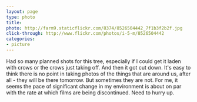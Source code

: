 ```yaml
---
layout: page
type: photo
title: 
photo: http://farm9.staticflickr.com/8374/8526504442_7f1b3f2b2f.jpg
click-through: http://www.flickr.com/photos/i-5-m/8526504442
categories: 
- picture
---
```

Had so many planned shots for this tree, especially if I could get it laden with crows or the crows just taking off. And then it got cut down. It's easy to think there is no point in taking photos of the things that are around us, after all - they will be there tomorrow. But sometimes they are not. For me, it seems the pace of significant change in my environment is about on par with the rate at which films are being discontinued. Need to hurry up.
